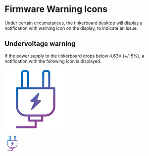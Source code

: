 # Firmware Warning Icons 

Under certain circumstances, the tinkerboard desktop will display a notification with warning icon on the display, to indicate an issue.

## Undervoltage warning

If the power supply to the tinkerboard drops below 4.63V (+/-5%), a notification with the following icon is displayed.

![Plug-04.png][1]

<img src="/Configuration/Plug-04.png" title="Plug-04.png" width="50px" height="50px">

[1]: /Configuration/Plug-04.png
